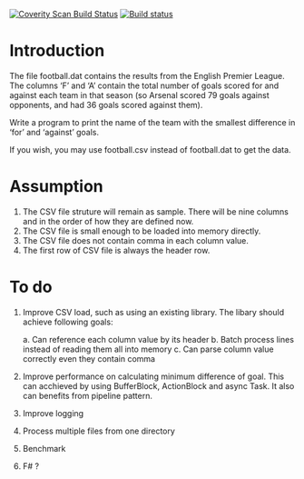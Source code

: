 [![Coverity Scan Build Status](https://img.shields.io/coverity/scan/6125.svg)](https://scan.coverity.com/projects/melcloud-football-exercise)
[![Build status](https://ci.appveyor.com/api/projects/status/8k5322n7ojn959fs/branch/master?svg=true)](https://ci.appveyor.com/project/melcloud/football-exercise/branch/master)

# Introduction #
The file football.dat contains the results from the English Premier League. The columns ‘F’ and ‘A’ contain the total number of goals scored for and against each team in that season (so Arsenal scored 79 goals against opponents, and had 36 goals scored against them).

Write a program to print the name of the team with the smallest difference in ‘for’ and ‘against’ goals.

If you wish, you may use football.csv instead of football.dat to get the data.

# Assumption #
1. The CSV file struture will remain as sample. There will be nine columns and in the order of how they are defined now.
2. The CSV file is small enough to be loaded into memory directly.
3. The CSV file does not contain comma in each column value.
4. The first row of CSV file is always the header row.

# To do #
1. Improve CSV load, such as using an existing library. The libary should achieve following goals:

	a. Can reference each column value by its header
	b. Batch process lines instead of reading them all into memory
	c. Can parse column value correctly even they contain comma
2. Improve performance on calculating minimum difference of goal. This can acchieved by using BufferBlock, ActionBlock and async Task. It also can benefits from pipeline pattern.
3. Improve logging
4. Process multiple files from one directory
5. Benchmark
4. F# ?
